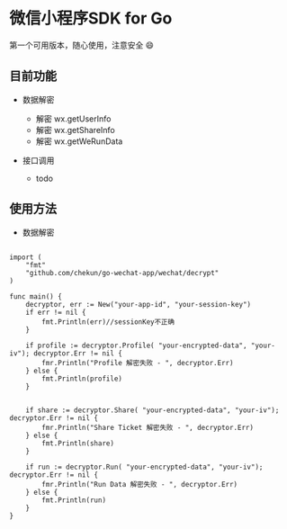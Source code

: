 微信小程序SDK for Go
===============================

第一个可用版本，随心使用，注意安全 😄

## 目前功能

- 数据解密

    - 解密 wx.getUserInfo
    - 解密 wx.getShareInfo
    - 解密 wx.getWeRunData

- 接口调用

    - todo

## 使用方法

- 数据解密

```golang

import (
    "fmt"
    "github.com/chekun/go-wechat-app/wechat/decrypt"
)

func main() {
    decryptor, err := New("your-app-id", "your-session-key")
    if err != nil {
        fmt.Println(err)//sessionKey不正确
    }

    if profile := decryptor.Profile( "your-encrypted-data", "your-iv"); decryptor.Err != nil {
        fmr.Println("Profile 解密失败 - ", decryptor.Err)
    } else {
        fmt.Println(profile)
    }
	

    if share := decryptor.Share( "your-encrypted-data", "your-iv"); decryptor.Err != nil {
        fmr.Println("Share Ticket 解密失败 - ", decryptor.Err)
    } else {
        fmt.Println(share)
    }

    if run := decryptor.Run( "your-encrypted-data", "your-iv"); decryptor.Err != nil {
        fmr.Println("Run Data 解密失败 - ", decryptor.Err)
    } else {
        fmt.Println(run)
    }
}

```